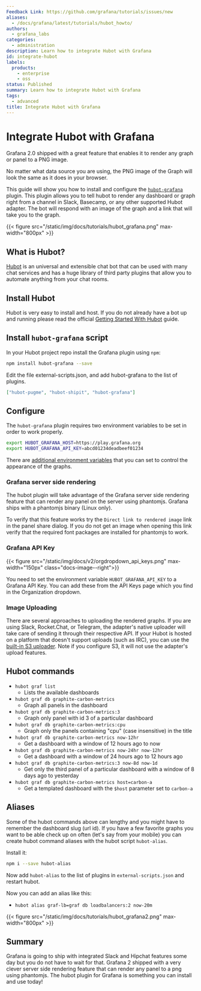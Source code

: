 ```yaml
---
Feedback Link: https://github.com/grafana/tutorials/issues/new
aliases:
  - /docs/grafana/latest/tutorials/hubot_howto/
authors:
  - grafana_labs
categories:
  - administration
description: Learn how to integrate Hubot with Grafana
id: integrate-hubot
labels:
  products:
    - enterprise
    - oss
status: Published
summary: Learn how to integrate Hubot with Grafana
tags:
  - advanced
title: Integrate Hubot with Grafana
---
```



# Integrate Hubot with Grafana

Grafana 2.0 shipped with a great feature that enables it to render any graph or panel to a PNG image.

No matter what data source you are using, the PNG image of the Graph will look the same as it does in your browser.

This guide will show you how to install and configure the [`hubot-grafana`](https://github.com/stephenyeargin/hubot-grafana) plugin. This plugin allows you to tell hubot to render any dashboard or graph right from a channel in Slack, Basecamp, or any other supported Hubot adapter. The bot will respond with an image of the graph and a link that will take you to the graph.

{{< figure src="/static/img/docs/tutorials/hubot_grafana.png"  max-width="800px" >}}

## What is Hubot?

[Hubot](https://hubot.github.com/) is an universal and extensible chat bot that can be used with many chat services and has a huge library of third party plugins that allow you to automate anything from your chat rooms.

## Install Hubot

Hubot is very easy to install and host. If you do not already have a bot up and running please read the official [Getting Started With Hubot](https://hubot.github.com/docs/) guide.

## Install `hubot-grafana` script

In your Hubot project repo install the Grafana plugin using `npm`:

```bash
npm install hubot-grafana --save
```

Edit the file external-scripts.json, and add hubot-grafana to the list of plugins.

```json
["hubot-pugme", "hubot-shipit", "hubot-grafana"]
```

## Configure

The `hubot-grafana` plugin requires two environment variables to be set in order to work properly. 

```bash
export HUBOT_GRAFANA_HOST=https://play.grafana.org
export HUBOT_GRAFANA_API_KEY=abcd01234deadbeef01234
```

There are [additional environment variables](https://github.com/stephenyeargin/hubot-grafana?tab=readme-ov-file#general-settings) that you can set to control the appearance of the graphs.

### Grafana server side rendering

The hubot plugin will take advantage of the Grafana server side rendering feature that can render any panel on the server using phantomjs. Grafana ships with a phantomjs binary (Linux only).

To verify that this feature works try the `Direct link to rendered image` link in the panel share dialog. If you do not get an image when opening this link verify that the required font packages are installed for phantomjs to work.

### Grafana API Key

{{< figure src="/static/img/docs/v2/orgdropdown_api_keys.png" max-width="150px" class="docs-image--right">}}

You need to set the environment variable `HUBOT_GRAFANA_API_KEY` to a Grafana API Key. You can add these from the API Keys page which you find in the Organization dropdown.

### Image Uploading

There are several approaches to uploading the rendered graphs. If you are using Slack, Rocket.Chat, or Telegram, the adapter's native uploader will take care of sending it through their respective API. If your Hubot is hosted on a platform that doesn't support uploads (such as IRC), you can use the [built-in S3 uploader](https://github.com/stephenyeargin/hubot-grafana/wiki/Amazon-S3-Image-Hosting). Note if you configure S3, it will not use the adapter's upload features.

## Hubot commands

- `hubot graf list`
  - Lists the available dashboards
- `hubot graf db graphite-carbon-metrics`
  - Graph all panels in the dashboard
- `hubot graf db graphite-carbon-metrics:3`
  - Graph only panel with id 3 of a particular dashboard
- `hubot graf db graphite-carbon-metrics:cpu`
  - Graph only the panels containing "cpu" (case insensitive) in the title
- `hubot graf db graphite-carbon-metrics now-12hr`
  - Get a dashboard with a window of 12 hours ago to now
- `hubot graf db graphite-carbon-metrics now-24hr now-12hr`
  - Get a dashboard with a window of 24 hours ago to 12 hours ago
- `hubot graf db graphite-carbon-metrics:3 now-8d now-1d`
  - Get only the third panel of a particular dashboard with a window of 8 days ago to yesterday
- `hubot graf db graphite-carbon-metrics host=carbon-a`
  - Get a templated dashboard with the `$host` parameter set to `carbon-a`

## Aliases

Some of the hubot commands above can lengthy and you might have to remember the dashboard slug (url id). If you have a few favorite graphs you want to be able check up on often (let's say from your mobile) you can create hubot command aliases with the hubot script `hubot-alias`.

Install it:

```bash
npm i --save hubot-alias
```

Now add `hubot-alias` to the list of plugins in `external-scripts.json` and restart hubot.

Now you can add an alias like this:

- `hubot alias graf-lb=graf db loadbalancers:2 now-20m`

{{< figure src="/static/img/docs/tutorials/hubot_grafana2.png"  max-width="800px" >}}

## Summary

Grafana is going to ship with integrated Slack and Hipchat features some day but you do not have to wait for that. Grafana 2 shipped with a very clever server side rendering feature that can render any panel to a png using phantomjs. The hubot plugin for Grafana is something you can install and use today!
